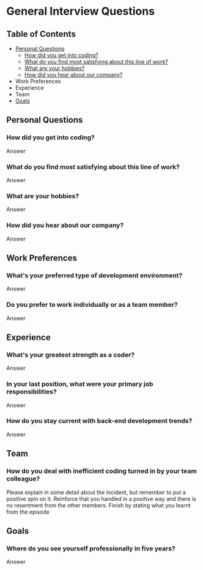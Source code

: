 General Interview Questions
===========================

## Table of Contents
* [Personal Questions](#Personal-Questions)
  * [How did you get into coding?](#How-did-you-get-into-coding)
  * [What do you find most satisfying about this line of work?](#What-do-you-find-most-satisfying-about-this-line-of-work)
  * [What are your hobbies?](#hobbies)
  * [How did you hear about our company?](#How-did-you-hear-about-our-company)
* Work Preferences
* Experience
* Team
* [Goals](#goals)

## Personal Questions

### How did you get into coding?
Answer

### What do you find most satisfying about this line of work?
Answer

### <a name="hobies" />What are your hobbies?
Answer

### How did you hear about our company?
Answer


## Work Preferences

### What's your preferred type of development environment?
Answer

### Do you prefer to work individually or as a team member?
Answer


## Experience

### What's your greatest strength as a coder?
Answer

### In your last position, what were your primary job responsibilities?
Answer

### How do you stay current with back-end development trends?
Answer


## Team 

### How do you deal with inefficient coding turned in by your team colleague?

Please explain in some detail about the incident, but remember to put a positive spin on it. Reinforce that you handled in a positive way and there is no resentment from the other members. Finish by stating what you learnt from the episode


## Goals

### Where do you see yourself professionally in five years?
Answer
